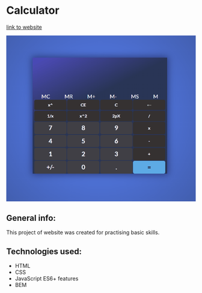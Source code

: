 # Calculator

[link to website](https://hubertklimczyk.github.io/calculator/)

![Screan of page](images/AnimationPage.gif)

## General info:
This project of website was created for practising basic skills.

## Technologies used:
- HTML
- CSS
- JavaScript ES6+ features
- BEM